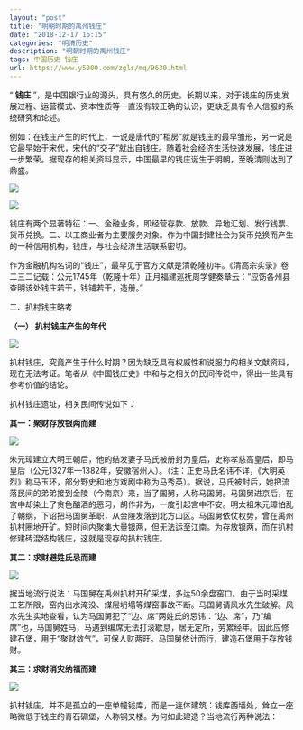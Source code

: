 ```yaml
---
layout: "post"
title: "明朝时期的禹州钱庄"
date: "2018-12-17 16:15"
categories: "明清历史"
description: "明朝时期的禹州钱庄"
tags: 中国历史 钱庄
url: https://www.y5000.com/zgls/mq/9630.html
---
```






“ **钱庄**
”，是中国银行业的源头，具有悠久的历史。长期以来，对于钱庄的历史发展过程、运营模式、资本性质等一直没有较正确的认识，更缺乏具有令人信服的系统研究和论述。

例如：在钱庄产生的时代上，一说是唐代的“柜房”就是钱庄的最早雏形，另一说是它最早始于宋代，宋代的“交子”就出自钱庄。随着社会经济生活快速发展，钱庄进一步繁荣。据现存的相关资料显示，中国最早的钱庄诞生于明朝，至晚清则达到了鼎盛。

![](https://img.y5000.com/uploads/allimg/170107/8-1F10G64500c1.jpg)

![](https://img.y5000.com/uploads/allimg/170107/8-1F10G64511V6.jpg)

钱庄有两个显著特征：一、金融业务，即经营存款、放款、异地汇划、发行钱票、货币兑换。二、以工商业者为主要服务对象。作为中国封建社会为货币兑换而产生的一种信用机构，钱庄，与社会经济生活联系密切。

作为金融机构名词的“钱庄”，最早见于官方文献是清乾隆初年。《清高宗实录》卷二三二记载：公元1745年（乾隆十年）正月福建巡抚周学健奏章云：“应饬各州县查明该处钱庄若干，钱铺若干，造册。”

二、扒村钱庄略考

**（一） 扒村钱庄产生的年代**

![](https://img.y5000.com/uploads/allimg/170107/8-1F10G64629594.jpg)

扒村钱庄，究竟产生于什么时期？因为缺乏具有权威性和说服力的相关文献资料，现在无法考证。笔者从《中国钱庄史》中和与之相关的民间传说中，得出一些具有参考价值的结论。

扒村钱庄遗址，相关民间传说如下：

**其一：聚财存放银两而建**

![](https://img.y5000.com/uploads/allimg/170107/8-1F10G6463N46.jpg)

朱元璋建立大明王朝后，他的结发妻子马氏被册封为皇后，史称孝慈高皇后，即马皇后（公元1327年—1382年，安徽宿州人）。（注：正史马氏名讳不详，《大明英烈》称马玉环，部分野史和地方戏剧中称为马秀英）。据说，马氏被封后，她把流落民间的弟弟接到金陵（今南京）来，当了国舅，人称马国舅。马国舅进京后，在宫中却染上了贪色酗酒的恶习，胡作非为，一度引起宫中不安。明太祖朱元璋怕乱了朝纲，下诏把马国舅革职，从金陵发落到北方山区。马国舅依仗权势，曾在禹州扒村圈地开矿。短时间内聚集大量银两，但无法运至江南。为存放银两，而在扒村修建砖混结构钱庄，这就是现存的扒村钱庄。

**其二：求财避姓氏忌而建**

![](https://img.y5000.com/uploads/allimg/170107/8-1F10G64649534.jpg)

据当地流行说法：马国舅在禹州扒村开矿采煤，多达50余盘窑口。由于当时采煤工艺所限，窑内出水淹没、煤层坍塌等煤窑事故不断。马国舅请风水先生破解。风水先生实地查看，认为马国舅犯了“边、席”两姓氏的忌讳：“边、席”，乃“编席”也，马国舅姓马，马遇到编席无法打滚歇息，居无定所，劳累经年。因此应修建石堡，用于“聚财敛气”，可保人财两旺。马国舅依计而行，建造石堡用于存放钱财。

**其三：求财消灾纳福而建**

![](https://img.y5000.com/uploads/allimg/170107/8-1F10G64F1O7.jpg)

扒村钱庄，并不是孤立的一座单幢钱库，而是一连体建筑：钱库西墙处，耸立一座略微低于钱庄的青石碉堡，人称钢叉楼。为何如此建造？当地流行两种说法：
